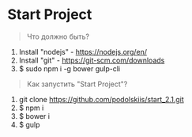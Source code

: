 ﻿# Start Project

> Что должно быть?

1. Install "nodejs" - https://nodejs.org/en/
2. Install "git" - https://git-scm.com/downloads
3. $ sudo npm i -g bower gulp-cli

> Как запустить "Start Project"?

1. git clone https://github.com/podolskiis/start_2.1.git
2. $ npm i
3. $ bower i
4. $ gulp
